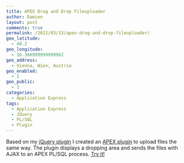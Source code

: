```yaml
---
title: APEX Drag and Drop Fileuploader
author: Damien
layout: post
comments: true
permalink: /2012/03/13/apex-drag-and-drop-fileuploader/
geo_latitude:
  - 48.2
geo_longitude:
  - 16.366999999999962
geo_address:
  - Vienna, Wien, Austria
geo_enabled:
  - 1
geo_public:
  - 1
categories:
  - Application Express
tags:
  - Application Express
  - JQuery
  - PL/SQL
  - Plugin
---
```

Based on my [jQuery plugin][1] I created an [APEX plugin][2] to upload files the same way. The plugin displays a dropping area and sends the files with AJAX to an APEX PL/SQL process. [Try it!][2]

&nbsp;

 [1]: http://damien.antipa.at/2012/02/29/jquery-plugin-tight-html5-file-drag-and-drop/
 [2]: http://apex.oracle.com/pls/apex/f?p=53775:2:0::NO